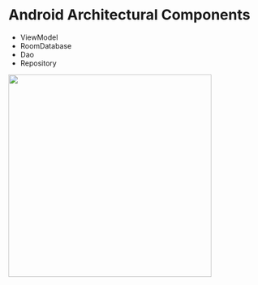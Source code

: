 # Android Architectural Components

- ViewModel
- RoomDatabase
- Dao
- Repository


 <img src="[https://github.com/user-attachments/assets/da9d7757-1c01-439a-8222-f93d0876c23c](https://github.com/user-attachments/assets/da9d7757-1c01-439a-8222-f93d0876c23c)" width="400"/> 
